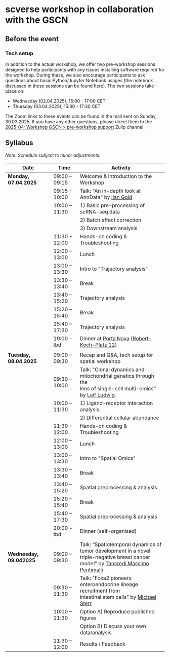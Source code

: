 # scverse workshop in collaboration with the GSCN

## Before the event

### Tech setup
In addition to the actual workshop, we offer two pre-workshop sessions designed to help participants with any issues installing software required for the workshop. During these, we also encourage participants to ask questions about basic Python/Jupyter Notebook usages (the notebook discussed in these sessions can be found [here](https://github.com/scverse/202504_workshop_GSCN/blob/main/misc/pre_workshop_session.ipynb)). The two sessions take place on:

- Wednesday (02.04.2025), 15:00 - 17:00 CET 
- Thursday (03.04.2025), 15:30 - 17:30 CET 

The Zoom links to these events can be found in the mail sent on Sunday, 30.03.2025. If you have any other questions, please direct them to the [2025-04: Workshop GSCN > pre-workshop support](https://scverse.zulipchat.com/#narrow/channel/493335-2025-04.3A-Workshop-GSCN/topic/pre-workshop.20support/with/509718455) Zulip channel.


## Syllabus

*Note: Schedule subject to minor adjustments.*

| Date                         | Time          | Activity                                  |
|------------------------------|---------------|-------------------------------------------|
| **Monday, 07.04.2025**       | 09:00 – 09:15 | Welcome & Introduction to the Workshop    |
|                              | 09:15 – 10:00 | Talk: "An in-depth look at AnnData" by [Ilan Gold](https://github.com/ilan-gold) |
|                              | 10:00 – 11:30 | 1) Basic pre-processing of scRNA-seq data |
|                              |               | 2) Batch effect correction                |
|                              |               | 3) Downstream analysis                    |
|                              | 11:30 - 12:00 | Hands-on coding & Troubleshooting         |
|                              | 12:00 – 13:00 | Lunch                                     |
|                              | 13:00 – 13:30 | Intro to "Trajectory analysis"            |
|                              | 13:30 – 13:40 | Break                                     |
|                              | 13:40 – 15:20 | Trajectory analysis                       |
|                              | 15:20 – 15:40 | Break                                     |
|                              | 15:40 – 17:30 | Trajectory analysis                       |
|                              | 19:00 - tbd   | Dinner at [Porta Nova](https://www.tripadvisor.de/Restaurant_Review-g187323-d2456707-Reviews-Porta_Nova-Berlin.html) ([Robert-Koch-Platz 12](https://maps.app.goo.gl/wFXHXyAk1Fdkpf658))                           |
|                              |               |                                           |
| **Tuesday, 08.04.2025**      | 09:00 – 09:30 | Recap and Q&A, tech setup for spatial workshop |
|                              | 09:30 – 10:00 | Talk: "Clonal dynamics and mitochondrial genetics through the<br>lens of single-cell multi-omics" by [Leif Ludwig](https://www.mdc-berlin.de/de/person/dr-med-dr-rer-nat-leif-s-ludwig) |
|                              | 10:00 – 11:30 | 1) Ligand-receptor interaction analysis   |
|                              |               | 2) Differential cellular abundance        |
|                              | 11:30 - 12:00 | Hands-on coding & Troubleshooting         |
|                              | 12:00 – 13:00 | Lunch                                     |
|                              | 13:00 – 13:30 | Intro to "Spatial Omics"                  |
|                              | 13:30 – 13:40 | Break                                     |
|                              | 13:40 – 15:20 | Spatial preprocessing & analysis          |
|                              | 15:20 – 15:40 | Break                                     |
|                              | 15:40 – 17:30 | Spatial preprocessing & analysis          |
|                              | 20:00 - tbd   | Dinner (self-organised)                   |
|                              |               |                                           |
| **Wednesday, 09.042025** | 09:00 – 09:30 | Talk: “Spatiotemporal dynamics of tumor development in a novel<br>triple-negative breast cancer model" by [Tancredi Massimo Pentimalli](www.linkedin.com/in/tancredi-massimo-pentimalli) |
|                              | 09:30 – 11:30 | Talk: "Foxa2 pioneers enteroendocrine lineage recruitment from<br>intestinal stem cells" by [Michael Sterr](https://www.helmholtz-munich.de/en/pi-3-20)     |
|                              | 10:00 – 11:30 | Option A) Reproduce published figures     |
|                              |               | Option B) Discuss your own data/analysis  |
|                              | 11:30 – 12:00 | Results / Feedback                        |



